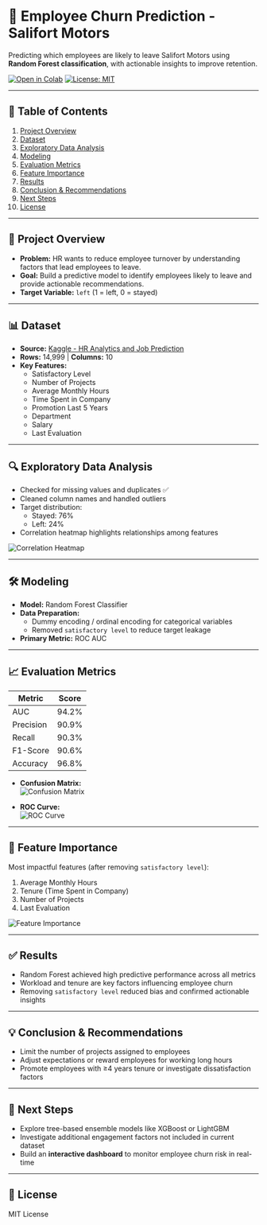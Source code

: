 # 🚀 Employee Churn Prediction - Salifort Motors

Predicting which employees are likely to leave Salifort Motors using **Random Forest classification**, with actionable insights to improve retention.  

[![Open in Colab](https://colab.research.google.com/assets/colab-badge.svg)](YOUR_NOTEBOOK_LINK)
[![License: MIT](https://img.shields.io/badge/License-MIT-yellow.svg)](LICENSE)

---

## 📌 Table of Contents
1. [Project Overview](#project-overview)  
2. [Dataset](#dataset)  
3. [Exploratory Data Analysis](#exploratory-data-analysis)  
4. [Modeling](#modeling)  
5. [Evaluation Metrics](#evaluation-metrics)  
6. [Feature Importance](#feature-importance)  
7. [Results](#results)  
8. [Conclusion & Recommendations](#conclusion--recommendations)  
9. [Next Steps](#next-steps)  
10. [License](#license)  

---

## 📝 Project Overview
- **Problem:** HR wants to reduce employee turnover by understanding factors that lead employees to leave.  
- **Goal:** Build a predictive model to identify employees likely to leave and provide actionable recommendations.  
- **Target Variable:** `left` (1 = left, 0 = stayed)

---

## 📊 Dataset
- **Source:** [Kaggle - HR Analytics and Job Prediction](https://www.kaggle.com/datasets/mfaisalqureshi/hr-analytics-and-job-prediction/data)  
- **Rows:** 14,999 | **Columns:** 10  
- **Key Features:**  
  - Satisfactory Level  
  - Number of Projects  
  - Average Monthly Hours  
  - Time Spent in Company  
  - Promotion Last 5 Years  
  - Department  
  - Salary  
  - Last Evaluation  

---

## 🔍 Exploratory Data Analysis
- Checked for missing values and duplicates ✅  
- Cleaned column names and handled outliers  
- Target distribution:  
  - Stayed: 76%  
  - Left: 24%  
- Correlation heatmap highlights relationships among features  

![Correlation Heatmap](images/correlation_heatmap.png)  

---

## 🛠 Modeling
- **Model:** Random Forest Classifier  
- **Data Preparation:**  
  - Dummy encoding / ordinal encoding for categorical variables  
  - Removed `satisfactory level` to reduce target leakage  
- **Primary Metric:** ROC AUC  

---

## 📈 Evaluation Metrics
| Metric     | Score |
|------------|-------|
| AUC        | 94.2% |
| Precision  | 90.9% |
| Recall     | 90.3% |
| F1-Score   | 90.6% |
| Accuracy   | 96.8% |

- **Confusion Matrix:**  
![Confusion Matrix](images/confusion_matrix.png)  

- **ROC Curve:**  
![ROC Curve](images/roc_curve.png)  

---

## 🌟 Feature Importance
Most impactful features (after removing `satisfactory level`):  
1. Average Monthly Hours  
2. Tenure (Time Spent in Company)  
3. Number of Projects  
4. Last Evaluation  

![Feature Importance](images/feature_importance.png)  

---

## ✅ Results
- Random Forest achieved high predictive performance across all metrics  
- Workload and tenure are key factors influencing employee churn  
- Removing `satisfactory level` reduced bias and confirmed actionable insights  

---

## 💡 Conclusion & Recommendations
- Limit the number of projects assigned to employees  
- Adjust expectations or reward employees for working long hours  
- Promote employees with ≥4 years tenure or investigate dissatisfaction factors  

---

## 🔮 Next Steps
- Explore tree-based ensemble models like XGBoost or LightGBM  
- Investigate additional engagement factors not included in current dataset  
- Build an **interactive dashboard** to monitor employee churn risk in real-time  

---

## 📜 License
MIT License

